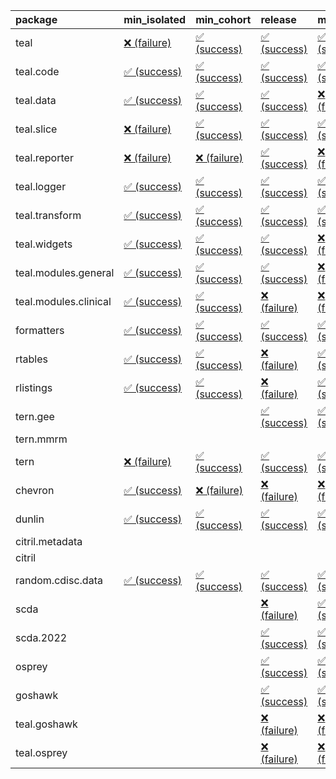 <table>
<colgroup>
<col style="width: 4%" />
<col style="width: 23%" />
<col style="width: 23%" />
<col style="width: 23%" />
<col style="width: 23%" />
</colgroup>
<thead>
<tr class="header">
<th style="text-align: left;">package</th>
<th style="text-align: left;">min_isolated</th>
<th style="text-align: left;">min_cohort</th>
<th style="text-align: left;">release</th>
<th style="text-align: left;">max</th>
</tr>
</thead>
<tbody>
<tr class="odd">
<td style="text-align: left;">teal</td>
<td
style="text-align: left;"><a href="https://github.com/insightsengineering/teal/actions/runs/8495533581/job/23271908627">❌
(failure)</a></td>
<td
style="text-align: left;"><a href="https://github.com/insightsengineering/teal/actions/runs/8495533581/job/23271908775">✅
(success)</a></td>
<td
style="text-align: left;"><a href="https://github.com/insightsengineering/teal/actions/runs/8495533581/job/23271908866">✅
(success)</a></td>
<td
style="text-align: left;"><a href="https://github.com/insightsengineering/teal/actions/runs/8495533581/job/23271908707">✅
(success)</a></td>
</tr>
<tr class="even">
<td style="text-align: left;">teal.code</td>
<td
style="text-align: left;"><a href="https://github.com/insightsengineering/teal.code/actions/runs/8495534315/job/23271909697">✅
(success)</a></td>
<td
style="text-align: left;"><a href="https://github.com/insightsengineering/teal.code/actions/runs/8495534315/job/23271909829">✅
(success)</a></td>
<td
style="text-align: left;"><a href="https://github.com/insightsengineering/teal.code/actions/runs/8495534315/job/23271909791">✅
(success)</a></td>
<td
style="text-align: left;"><a href="https://github.com/insightsengineering/teal.code/actions/runs/8495534315/job/23271909743">✅
(success)</a></td>
</tr>
<tr class="odd">
<td style="text-align: left;">teal.data</td>
<td
style="text-align: left;"><a href="https://github.com/insightsengineering/teal.data/actions/runs/8495535735/job/23271913142">✅
(success)</a></td>
<td
style="text-align: left;"><a href="https://github.com/insightsengineering/teal.data/actions/runs/8495535735/job/23271913085">✅
(success)</a></td>
<td
style="text-align: left;"><a href="https://github.com/insightsengineering/teal.data/actions/runs/8495535735/job/23271913216">✅
(success)</a></td>
<td
style="text-align: left;"><a href="https://github.com/insightsengineering/teal.data/actions/runs/8495535735/job/23271913007">❌
(failure)</a></td>
</tr>
<tr class="even">
<td style="text-align: left;">teal.slice</td>
<td
style="text-align: left;"><a href="https://github.com/insightsengineering/teal.slice/actions/runs/8495540900/job/23271922722">❌
(failure)</a></td>
<td
style="text-align: left;"><a href="https://github.com/insightsengineering/teal.slice/actions/runs/8495540900/job/23271922679">✅
(success)</a></td>
<td
style="text-align: left;"><a href="https://github.com/insightsengineering/teal.slice/actions/runs/8495540900/job/23271922757">✅
(success)</a></td>
<td
style="text-align: left;"><a href="https://github.com/insightsengineering/teal.slice/actions/runs/8495540900/job/23271922570">✅
(success)</a></td>
</tr>
<tr class="odd">
<td style="text-align: left;">teal.reporter</td>
<td
style="text-align: left;"><a href="https://github.com/insightsengineering/teal.reporter/actions/runs/8495537842/job/23271917277">❌
(failure)</a></td>
<td
style="text-align: left;"><a href="https://github.com/insightsengineering/teal.reporter/actions/runs/8495537842/job/23271917207">❌
(failure)</a></td>
<td
style="text-align: left;"><a href="https://github.com/insightsengineering/teal.reporter/actions/runs/8495537842/job/23271917348">✅
(success)</a></td>
<td
style="text-align: left;"><a href="https://github.com/insightsengineering/teal.reporter/actions/runs/8495537842/job/23271917112">❌
(failure)</a></td>
</tr>
<tr class="even">
<td style="text-align: left;">teal.logger</td>
<td
style="text-align: left;"><a href="https://github.com/insightsengineering/teal.logger/actions/runs/8495534514/job/23271910288">✅
(success)</a></td>
<td
style="text-align: left;"><a href="https://github.com/insightsengineering/teal.logger/actions/runs/8495534514/job/23271910193">✅
(success)</a></td>
<td
style="text-align: left;"><a href="https://github.com/insightsengineering/teal.logger/actions/runs/8495534514/job/23271910321">✅
(success)</a></td>
<td
style="text-align: left;"><a href="https://github.com/insightsengineering/teal.logger/actions/runs/8495534514/job/23271910236">✅
(success)</a></td>
</tr>
<tr class="odd">
<td style="text-align: left;">teal.transform</td>
<td
style="text-align: left;"><a href="https://github.com/insightsengineering/teal.transform/actions/runs/8495539247/job/23271919706">✅
(success)</a></td>
<td
style="text-align: left;"><a href="https://github.com/insightsengineering/teal.transform/actions/runs/8495539247/job/23271919661">✅
(success)</a></td>
<td
style="text-align: left;"><a href="https://github.com/insightsengineering/teal.transform/actions/runs/8495539247/job/23271919730">✅
(success)</a></td>
<td
style="text-align: left;"><a href="https://github.com/insightsengineering/teal.transform/actions/runs/8495539247/job/23271919618">✅
(success)</a></td>
</tr>
<tr class="even">
<td style="text-align: left;">teal.widgets</td>
<td
style="text-align: left;"><a href="https://github.com/insightsengineering/teal.widgets/actions/runs/8495549142/job/23271938161">✅
(success)</a></td>
<td
style="text-align: left;"><a href="https://github.com/insightsengineering/teal.widgets/actions/runs/8495549142/job/23271938114">✅
(success)</a></td>
<td
style="text-align: left;"><a href="https://github.com/insightsengineering/teal.widgets/actions/runs/8495549142/job/23271938209">✅
(success)</a></td>
<td
style="text-align: left;"><a href="https://github.com/insightsengineering/teal.widgets/actions/runs/8495549142/job/23271938050">❌
(failure)</a></td>
</tr>
<tr class="odd">
<td style="text-align: left;">teal.modules.general</td>
<td
style="text-align: left;"><a href="https://github.com/insightsengineering/teal.modules.general/actions/runs/8495533796/job/23271908980">✅
(success)</a></td>
<td
style="text-align: left;"><a href="https://github.com/insightsengineering/teal.modules.general/actions/runs/8495533796/job/23271909174">✅
(success)</a></td>
<td
style="text-align: left;"><a href="https://github.com/insightsengineering/teal.modules.general/actions/runs/8495533796/job/23271909262">✅
(success)</a></td>
<td
style="text-align: left;"><a href="https://github.com/insightsengineering/teal.modules.general/actions/runs/8495533796/job/23271909080">❌
(failure)</a></td>
</tr>
<tr class="even">
<td style="text-align: left;">teal.modules.clinical</td>
<td
style="text-align: left;"><a href="https://github.com/insightsengineering/teal.modules.clinical/actions/runs/8495544654/job/23271929496">✅
(success)</a></td>
<td
style="text-align: left;"><a href="https://github.com/insightsengineering/teal.modules.clinical/actions/runs/8495544654/job/23271929416">✅
(success)</a></td>
<td
style="text-align: left;"><a href="https://github.com/insightsengineering/teal.modules.clinical/actions/runs/8495544654/job/23271929577">❌
(failure)</a></td>
<td
style="text-align: left;"><a href="https://github.com/insightsengineering/teal.modules.clinical/actions/runs/8495544654/job/23271929311">❌
(failure)</a></td>
</tr>
<tr class="odd">
<td style="text-align: left;">formatters</td>
<td
style="text-align: left;"><a href="https://github.com/insightsengineering/formatters/actions/runs/8495541748/job/23271924639">✅
(success)</a></td>
<td
style="text-align: left;"><a href="https://github.com/insightsengineering/formatters/actions/runs/8495541748/job/23271924747">✅
(success)</a></td>
<td
style="text-align: left;"><a href="https://github.com/insightsengineering/formatters/actions/runs/8495541748/job/23271924827">✅
(success)</a></td>
<td
style="text-align: left;"><a href="https://github.com/insightsengineering/formatters/actions/runs/8495541748/job/23271924557">✅
(success)</a></td>
</tr>
<tr class="even">
<td style="text-align: left;">rtables</td>
<td
style="text-align: left;"><a href="https://github.com/insightsengineering/rtables/actions/runs/8495533579/job/23271908672">✅
(success)</a></td>
<td
style="text-align: left;"><a href="https://github.com/insightsengineering/rtables/actions/runs/8495533579/job/23271908743">✅
(success)</a></td>
<td
style="text-align: left;"><a href="https://github.com/insightsengineering/rtables/actions/runs/8495533579/job/23271908918">❌
(failure)</a></td>
<td
style="text-align: left;"><a href="https://github.com/insightsengineering/rtables/actions/runs/8495533579/job/23271908826">✅
(success)</a></td>
</tr>
<tr class="odd">
<td style="text-align: left;">rlistings</td>
<td
style="text-align: left;"><a href="https://github.com/insightsengineering/rlistings/actions/runs/8495537033/job/23271915917">✅
(success)</a></td>
<td
style="text-align: left;"><a href="https://github.com/insightsengineering/rlistings/actions/runs/8495537033/job/23271915807">✅
(success)</a></td>
<td
style="text-align: left;"><a href="https://github.com/insightsengineering/rlistings/actions/runs/8495537033/job/23271915974">❌
(failure)</a></td>
<td
style="text-align: left;"><a href="https://github.com/insightsengineering/rlistings/actions/runs/8495537033/job/23271915854">✅
(success)</a></td>
</tr>
<tr class="even">
<td style="text-align: left;">tern.gee</td>
<td style="text-align: left;"></td>
<td style="text-align: left;"></td>
<td
style="text-align: left;"><a href="https://github.com/insightsengineering/tern.gee/actions/runs/8495543553/job/23271927276">✅
(success)</a></td>
<td
style="text-align: left;"><a href="https://github.com/insightsengineering/tern.gee/actions/runs/8495543553/job/23271927185">✅
(success)</a></td>
</tr>
<tr class="odd">
<td style="text-align: left;">tern.mmrm</td>
<td style="text-align: left;"></td>
<td style="text-align: left;"></td>
<td style="text-align: left;"></td>
<td style="text-align: left;"></td>
</tr>
<tr class="even">
<td style="text-align: left;">tern</td>
<td
style="text-align: left;"><a href="https://github.com/insightsengineering/tern/actions/runs/8495538000/job/23271917495">❌
(failure)</a></td>
<td
style="text-align: left;"><a href="https://github.com/insightsengineering/tern/actions/runs/8495538000/job/23271917428">✅
(success)</a></td>
<td
style="text-align: left;"><a href="https://github.com/insightsengineering/tern/actions/runs/8495538000/job/23271917589">✅
(success)</a></td>
<td
style="text-align: left;"><a href="https://github.com/insightsengineering/tern/actions/runs/8495538000/job/23271917367">✅
(success)</a></td>
</tr>
<tr class="odd">
<td style="text-align: left;">chevron</td>
<td
style="text-align: left;"><a href="https://github.com/insightsengineering/chevron/actions/runs/8495549359/job/23271938269">✅
(success)</a></td>
<td
style="text-align: left;"><a href="https://github.com/insightsengineering/chevron/actions/runs/8495549359/job/23271938340">❌
(failure)</a></td>
<td
style="text-align: left;"><a href="https://github.com/insightsengineering/chevron/actions/runs/8495549359/job/23271938378">❌
(failure)</a></td>
<td
style="text-align: left;"><a href="https://github.com/insightsengineering/chevron/actions/runs/8495549359/job/23271938436">❌
(failure)</a></td>
</tr>
<tr class="even">
<td style="text-align: left;">dunlin</td>
<td
style="text-align: left;"><a href="https://github.com/insightsengineering/dunlin/actions/runs/8495536564/job/23271914583">✅
(success)</a></td>
<td
style="text-align: left;"><a href="https://github.com/insightsengineering/dunlin/actions/runs/8495536564/job/23271914543">✅
(success)</a></td>
<td
style="text-align: left;"><a href="https://github.com/insightsengineering/dunlin/actions/runs/8495536564/job/23271914684">✅
(success)</a></td>
<td
style="text-align: left;"><a href="https://github.com/insightsengineering/dunlin/actions/runs/8495536564/job/23271914635">✅
(success)</a></td>
</tr>
<tr class="odd">
<td style="text-align: left;">citril.metadata</td>
<td style="text-align: left;"></td>
<td style="text-align: left;"></td>
<td style="text-align: left;"></td>
<td style="text-align: left;"></td>
</tr>
<tr class="even">
<td style="text-align: left;">citril</td>
<td style="text-align: left;"></td>
<td style="text-align: left;"></td>
<td style="text-align: left;"></td>
<td style="text-align: left;"></td>
</tr>
<tr class="odd">
<td style="text-align: left;">random.cdisc.data</td>
<td
style="text-align: left;"><a href="https://github.com/insightsengineering/random.cdisc.data/actions/runs/6918179803/job/18820148722">✅
(success)</a></td>
<td
style="text-align: left;"><a href="https://github.com/insightsengineering/random.cdisc.data/actions/runs/6918179803/job/18820148682">✅
(success)</a></td>
<td
style="text-align: left;"><a href="https://github.com/insightsengineering/random.cdisc.data/actions/runs/6918179803/job/18820148802">✅
(success)</a></td>
<td
style="text-align: left;"><a href="https://github.com/insightsengineering/random.cdisc.data/actions/runs/6918179803/job/18820148771">✅
(success)</a></td>
</tr>
<tr class="even">
<td style="text-align: left;">scda</td>
<td style="text-align: left;"></td>
<td style="text-align: left;"></td>
<td
style="text-align: left;"><a href="https://github.com/insightsengineering/scda/actions/runs/8495537042/job/23271915861">❌
(failure)</a></td>
<td
style="text-align: left;"><a href="https://github.com/insightsengineering/scda/actions/runs/8495537042/job/23271915817">✅
(success)</a></td>
</tr>
<tr class="odd">
<td style="text-align: left;">scda.2022</td>
<td style="text-align: left;"></td>
<td style="text-align: left;"></td>
<td
style="text-align: left;"><a href="https://github.com/insightsengineering/scda.2022/actions/runs/7155434116/job/19484043509">✅
(success)</a></td>
<td
style="text-align: left;"><a href="https://github.com/insightsengineering/scda.2022/actions/runs/7155434116/job/19484043347">✅
(success)</a></td>
</tr>
<tr class="even">
<td style="text-align: left;">osprey</td>
<td style="text-align: left;"></td>
<td style="text-align: left;"></td>
<td
style="text-align: left;"><a href="https://github.com/insightsengineering/osprey/actions/runs/8495547177/job/23271934232">✅
(success)</a></td>
<td
style="text-align: left;"><a href="https://github.com/insightsengineering/osprey/actions/runs/8495547177/job/23271934103">✅
(success)</a></td>
</tr>
<tr class="odd">
<td style="text-align: left;">goshawk</td>
<td style="text-align: left;"></td>
<td style="text-align: left;"></td>
<td
style="text-align: left;"><a href="https://github.com/insightsengineering/goshawk/actions/runs/8495541577/job/23271924146">✅
(success)</a></td>
<td
style="text-align: left;"><a href="https://github.com/insightsengineering/goshawk/actions/runs/8495541577/job/23271924102">✅
(success)</a></td>
</tr>
<tr class="even">
<td style="text-align: left;">teal.goshawk</td>
<td style="text-align: left;"></td>
<td style="text-align: left;"></td>
<td
style="text-align: left;"><a href="https://github.com/insightsengineering/teal.goshawk/actions/runs/8495540923/job/23271922632">❌
(failure)</a></td>
<td
style="text-align: left;"><a href="https://github.com/insightsengineering/teal.goshawk/actions/runs/8495540923/job/23271922731">❌
(failure)</a></td>
</tr>
<tr class="odd">
<td style="text-align: left;">teal.osprey</td>
<td style="text-align: left;"></td>
<td style="text-align: left;"></td>
<td
style="text-align: left;"><a href="https://github.com/insightsengineering/teal.osprey/actions/runs/8495545991/job/23271931754">❌
(failure)</a></td>
<td
style="text-align: left;"><a href="https://github.com/insightsengineering/teal.osprey/actions/runs/8495545991/job/23271931687">❌
(failure)</a></td>
</tr>
</tbody>
</table>
